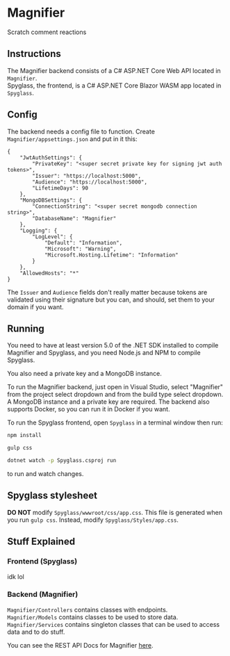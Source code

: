 # Magnifier
Scratch comment reactions

## Instructions
The Magnifier backend consists of a C# ASP.NET Core Web API located in `Magnifier`.  
Spyglass, the frontend, is a C# ASP.NET Core Blazor WASM app located in `Spyglass`.

## Config
The backend needs a config file to function. Create `Magnifier/appsettings.json` and put in it this:
```
{
    "JwtAuthSettings": {
        "PrivateKey": "<super secret private key for signing jwt auth tokens>",
        "Issuer": "https://localhost:5000",
        "Audience": "https://localhost:5000",
        "LifetimeDays": 90
    },
    "MongoDBSettings": {
        "ConnectionString": "<super secret mongodb connection string>",
        "DatabaseName": "Magnifier"
    },
    "Logging": {
        "LogLevel": {
            "Default": "Information",
            "Microsoft": "Warning",
            "Microsoft.Hosting.Lifetime": "Information"
        }
    },
    "AllowedHosts": "*"
}

```
The `Issuer` and `Audience` fields don't really matter because tokens are validated using their signature but you can, and should, set them to your domain if you want.

## Running
You need to have at least version 5.0 of the .NET SDK installed to compile Magnifier and Spyglass, and you need Node.js and NPM to compile Spyglass.

You also need a private key and a MongoDB instance.

To run the Magnifier backend, just open in Visual Studio, select "Magnifier" from the project select dropdown and from the build type select dropdown. A MongoDB instance and a private key are required. The backend also supports Docker, so you can run it in Docker if you want.

To run the Spyglass frontend, open `Spyglass` in a terminal window then run:

```bash
npm install

gulp css

dotnet watch -p Spyglass.csproj run
```
to run and watch changes.
## Spyglass stylesheet
**DO NOT** modify `Spyglass/wwwroot/css/app.css`. This file is generated when you run `gulp css`. Instead, modify `Spyglass/Styles/app.css`.

## Stuff Explained

### Frontend (Spyglass)
idk lol

### Backend (Magnifier)
`Magnifier/Controllers` contains classes with endpoints.  
`Magnifier/Models` contains classes to be used to store data.  
`Magnifier/Services` contains singleton classes that can be used to access data and to do stuff.

You can see the REST API Docs for Magnifier [here](https://CluckCluckChicken.github.io/Magnifier).
